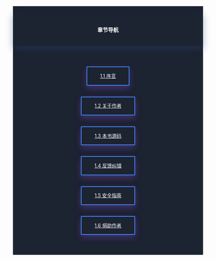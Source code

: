 <div>
<div style="background-color:#1c2331;color:#fff;padding-top:1rem;padding-bottom:1rem;">
    <div style="padding-left:2rem;padding-right:2rem;padding-top:1rem;padding-bottom:1rem;box-shadow:0 8px 17px 0 rgba(76,124,226,.2), 0 6px 20px 0 rgba(0,0,0,.19);text-align:center">
        <h4 class="margin-top:5rem;"><span style="font-weight:600">章节导航</span></h4>
    </div>
    <p style="margin-left: 1rem;margin-right: 1rem;text-align:center">
        <br><br>
        <a href="https://www.kancloud.cn/agdholo/thinkphp/507668" style="box-shadow:0 8px 17px 0 rgba(76,124,226,.2), 0 6px 20px 0 rgba(225,22,211,.19);border:2px solid #4285f4;color:#fff;background-color:transparent;font-size:.8rem;padding:.85rem 2.13rem;margin:6px;border-radius:2px;transition:.2s ease-out;text-transform:uppercase;white-space:normal!important;word-wrap:break-word;display:inline-block;font-weight:400;text-align:center;vertical-align:middle;line-height:1.5;">
            1.1 序言
        </a>
        <br><br>
        <a href="https://www.kancloud.cn/agdholo/thinkphp/507669" style="box-shadow:0 8px 17px 0 rgba(76,124,226,.2), 0 6px 20px 0 rgba(225,22,211,.19);border:2px solid #4285f4;color:#fff;background-color:transparent;font-size:.8rem;padding:.85rem 2.13rem;margin:6px;border-radius:2px;transition:.2s ease-out;text-transform:uppercase;white-space:normal!important;word-wrap:break-word;display:inline-block;font-weight:400;text-align:center;vertical-align:middle;line-height:1.5;">
            1.2 关于作者
        </a>
        <br><br>
        <a href="https://www.kancloud.cn/agdholo/thinkphp/507670" style="box-shadow:0 8px 17px 0 rgba(76,124,226,.2), 0 6px 20px 0 rgba(225,22,211,.19);border:2px solid #4285f4;color:#fff;background-color:transparent;font-size:.8rem;padding:.85rem 2.13rem;margin:6px;border-radius:2px;transition:.2s ease-out;text-transform:uppercase;white-space:normal!important;word-wrap:break-word;display:inline-block;font-weight:400;text-align:center;vertical-align:middle;line-height:1.5;">
            1.3 本书源码
        </a>
        <br><br>
        <a href="https://www.kancloud.cn/agdholo/thinkphp/507671" style="box-shadow:0 8px 17px 0 rgba(76,124,226,.2), 0 6px 20px 0 rgba(225,22,211,.19);border:2px solid #4285f4;color:#fff;background-color:transparent;font-size:.8rem;padding:.85rem 2.13rem;margin:6px;border-radius:2px;transition:.2s ease-out;text-transform:uppercase;white-space:normal!important;word-wrap:break-word;display:inline-block;font-weight:400;text-align:center;vertical-align:middle;line-height:1.5;">
            1.4 反馈纠错
        </a>
        <br><br>
        <a href="https://www.kancloud.cn/agdholo/thinkphp/508076" style="box-shadow:0 8px 17px 0 rgba(76,124,226,.2), 0 6px 20px 0 rgba(225,22,211,.19);border:2px solid #4285f4;color:#fff;background-color:transparent;font-size:.8rem;padding:.85rem 2.13rem;margin:6px;border-radius:2px;transition:.2s ease-out;text-transform:uppercase;white-space:normal!important;word-wrap:break-word;display:inline-block;font-weight:400;text-align:center;vertical-align:middle;line-height:1.5;">
            1.5 安全指南
        </a>
        <br><br>
        <a href="https://www.kancloud.cn/agdholo/thinkphp/508091" style="box-shadow:0 8px 17px 0 rgba(76,124,226,.2), 0 6px 20px 0 rgba(225,22,211,.19);border:2px solid #4285f4;color:#fff;background-color:transparent;font-size:.8rem;padding:.85rem 2.13rem;margin:6px;border-radius:2px;transition:.2s ease-out;text-transform:uppercase;white-space:normal!important;word-wrap:break-word;display:inline-block;font-weight:400;text-align:center;vertical-align:middle;line-height:1.5;">
            1.6 捐助作者
        </a>
        <br><br>
    </p>
</div>
</div>